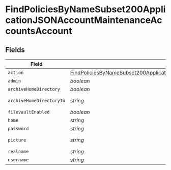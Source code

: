 # FindPoliciesByNameSubset200ApplicationJSONAccountMaintenanceAccountsAccount


## Fields

| Field                                                                                                                                                                                             | Type                                                                                                                                                                                              | Required                                                                                                                                                                                          | Description                                                                                                                                                                                       | Example                                                                                                                                                                                           |
| ------------------------------------------------------------------------------------------------------------------------------------------------------------------------------------------------- | ------------------------------------------------------------------------------------------------------------------------------------------------------------------------------------------------- | ------------------------------------------------------------------------------------------------------------------------------------------------------------------------------------------------- | ------------------------------------------------------------------------------------------------------------------------------------------------------------------------------------------------- | ------------------------------------------------------------------------------------------------------------------------------------------------------------------------------------------------- |
| `action`                                                                                                                                                                                          | [FindPoliciesByNameSubset200ApplicationJSONAccountMaintenanceAccountsAccountAction](../../models/operations/findpoliciesbynamesubset200applicationjsonaccountmaintenanceaccountsaccountaction.md) | :heavy_minus_sign:                                                                                                                                                                                | N/A                                                                                                                                                                                               |                                                                                                                                                                                                   |
| `admin`                                                                                                                                                                                           | *boolean*                                                                                                                                                                                         | :heavy_minus_sign:                                                                                                                                                                                | N/A                                                                                                                                                                                               |                                                                                                                                                                                                   |
| `archiveHomeDirectory`                                                                                                                                                                            | *boolean*                                                                                                                                                                                         | :heavy_minus_sign:                                                                                                                                                                                | N/A                                                                                                                                                                                               |                                                                                                                                                                                                   |
| `archiveHomeDirectoryTo`                                                                                                                                                                          | *string*                                                                                                                                                                                          | :heavy_minus_sign:                                                                                                                                                                                | N/A                                                                                                                                                                                               | /Users/Deleted Users/admin.dmg                                                                                                                                                                    |
| `filevaultEnabled`                                                                                                                                                                                | *boolean*                                                                                                                                                                                         | :heavy_minus_sign:                                                                                                                                                                                | N/A                                                                                                                                                                                               |                                                                                                                                                                                                   |
| `home`                                                                                                                                                                                            | *string*                                                                                                                                                                                          | :heavy_minus_sign:                                                                                                                                                                                | N/A                                                                                                                                                                                               | /Users/admin                                                                                                                                                                                      |
| `password`                                                                                                                                                                                        | *string*                                                                                                                                                                                          | :heavy_minus_sign:                                                                                                                                                                                | N/A                                                                                                                                                                                               |                                                                                                                                                                                                   |
| `picture`                                                                                                                                                                                         | *string*                                                                                                                                                                                          | :heavy_minus_sign:                                                                                                                                                                                | N/A                                                                                                                                                                                               | /Library/User Pictures/Animals/Eagle.tif                                                                                                                                                          |
| `realname`                                                                                                                                                                                        | *string*                                                                                                                                                                                          | :heavy_minus_sign:                                                                                                                                                                                | N/A                                                                                                                                                                                               | Administrator                                                                                                                                                                                     |
| `username`                                                                                                                                                                                        | *string*                                                                                                                                                                                          | :heavy_minus_sign:                                                                                                                                                                                | N/A                                                                                                                                                                                               | admin                                                                                                                                                                                             |